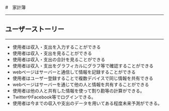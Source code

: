 ﻿#　家計簿
***
## ユーザーストーリー
***

* 使用者は収入・支出を入力することができる
* 使用者は収入・支出を見ることができる
* 使用者は収入・支出の合計を見ることができる
* 使用者は収入・支出をグラフィカルにグラフ等で確認することができる
* webページはサーバーと通信して情報を記録することができる
* 使用者はユーザー登録することで複数デバイスで同じ情報を共有できる
* webページはサーバーを通じて他の人と情報を共有することができる
* 使用者は他の人と共有した情報を使って割り勘等の計算ができる。
* TwitterやFacebook等でログインできる。
* 使用者は今までの収入や支出のデータを用いてある程度未来予測ができる。
